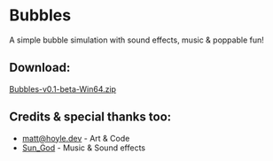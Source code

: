 # Bubbles

A simple bubble simulation with sound effects, music & poppable fun!

## Download:

[Bubbles-v0.1-beta-Win64.zip](https://github.com/Hoyle95/processing-sketchbook/releases/download/bubbles/Bubbles-v0.1-beta-Win64.zip)

## Credits & special thanks too:

 - [matt@hoyle.dev](https://hoyle.dev/) - Art & Code
 - [Sun_God](https://soundcloud.com/sun_god111) - Music & Sound effects
